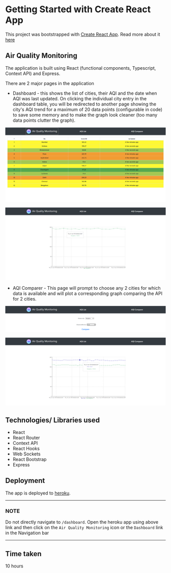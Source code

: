# Getting Started with Create React App

This project was bootstrapped with [Create React App](https://github.com/facebook/create-react-app). Read more about it [here](./PROJECT.md)

## Air Quality Monitoring

The application is built using React (functional components, Typescript, Context API) and Express.

There are 2 major pages in the application

- Dashboard - this shows the list of cities, their AQI and the date when AQI was last updated. On clicking the individual city entry in the dashboard table, you will be redirected to another page showing the city's AQI trend for a maximum of 20 data points (configurable in code) to save some memory and to make the graph look cleaner (too many data points clutter the graph).

![Dashboard Image](./imgs/aqiList.png)     

![City Dashboard](./imgs/cityDashboard.png)     

- AQI Comparer - This page will prompt to choose any 2 cities for which data is available and will plot a corresponding graph comparing the API for 2 cities.

![AQI Comparer](./imgs/aqiComparer.png)    

![Comparison Graph](./imgs/comparisonGraph.png)    


## Technologies/ Libraries used

- React
- React Router
- Context API
- React Hooks
- Web Sockets
- React Bootstrap
- Express

## Deployment

The app is deployed to [heroku](https://air-quality-assessment.herokuapp.com/).

---

### NOTE

Do not directly navigate to `/dashboard`. Open the heroku app using above link and then click on the `Air Quality Monitoring` icon or the `Dashboard` link in the Navigation bar

---

## Time taken

10 hours

